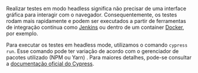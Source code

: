 Realizar testes em modo headless significa não precisar de uma interface gráfica para interagir com o navegador. Consequentemente, os testes rodam mais rapidamente e podem ser executados a partir de ferramentas de integração contínua como [Jenkins](https://www.jenkins.io/) ou dentro de um container [Docker](https://www.docker.com/), por exemplo.

Para executar os testes em headless mode, utilizamos o comando `cypress run`. Esse comando pode ter variação de acordo com o gerenciador de pacotes utilizado (NPM ou Yarn) . Para maiores detalhes, pode-se consultar a [documentação oficial do Cypress](https://docs.cypress.io/guides/guides/command-line).